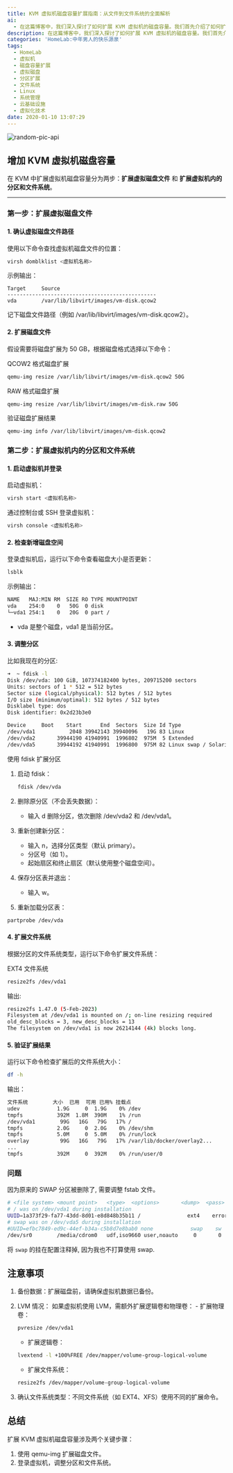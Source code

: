 ```yaml
---
title: KVM 虚拟机磁盘容量扩展指南：从文件到文件系统的全面解析
ai: 
  - 在这篇博客中，我们深入探讨了如何扩展 KVM 虚拟机的磁盘容量。我们首先介绍了如何扩展虚拟机的虚拟磁盘文件，然后详细讲解了如何在虚拟机内部扩展分区和文件系统。通过这个指南，您将能够有效地管理虚拟机的存储资源，确保您的虚拟机能够满足不断增长的数据需求。无论您是经验丰富的系统管理员还是虚拟化技术的初学者，这篇文章都将为您提供实用、易于理解的指导。
description: 在这篇博客中，我们深入探讨了如何扩展 KVM 虚拟机的磁盘容量。我们首先介绍了如何扩展虚拟机的虚拟磁盘文件，然后详细讲解了如何在虚拟机内部扩展分区和文件系统。通过这个指南，您将能够有效地管理虚拟机的存储资源，确保您的虚拟机能够满足不断增长的数据需求。无论您是经验丰富的系统管理员还是虚拟化技术的初学者，这篇文章都将为您提供实用、易于理解的指导。
categories: 'HomeLab:中年男人的快乐源泉'
tags:
  - HomeLab
  - 虚拟机
  - 磁盘容量扩展
  - 虚拟磁盘
  - 分区扩展
  - 文件系统
  - Linux
  - 系统管理
  - 云基础设施
  - 虚拟化技术
date: 2020-01-10 13:07:29
---
```


<!-- markdownlint-disable-next-line MD033 -->
<meta name="referrer" content="no-referrer"/>

![random-pic-api](https://cover.dong4j.ink:1024)

## 增加 KVM 虚拟机磁盘容量

在 KVM 中扩展虚拟机磁盘容量分为两步：**扩展虚拟磁盘文件** 和 **扩展虚拟机内的分区和文件系统**。

---

### 第一步：扩展虚拟磁盘文件

#### 1. 确认虚拟磁盘文件路径

使用以下命令查找虚拟机磁盘文件的位置：

```bash
virsh domblklist <虚拟机名称>
```

示例输出：

```
Target     Source
------------------------------------------------
vda        /var/lib/libvirt/images/vm-disk.qcow2
```

记下磁盘文件路径（例如 /var/lib/libvirt/images/vm-disk.qcow2）。

#### 2. 扩展磁盘文件

假设需要将磁盘扩展为 50 GB，根据磁盘格式选择以下命令：

QCOW2 格式磁盘扩展

```bash
qemu-img resize /var/lib/libvirt/images/vm-disk.qcow2 50G
```

RAW 格式磁盘扩展

```bash
qemu-img resize /var/lib/libvirt/images/vm-disk.raw 50G
```

验证磁盘扩展结果

```bash
qemu-img info /var/lib/libvirt/images/vm-disk.qcow2
```

### 第二步：扩展虚拟机内的分区和文件系统

#### 1. 启动虚拟机并登录

启动虚拟机：

```bash
virsh start <虚拟机名称>
```

通过控制台或 SSH 登录虚拟机：

```bash
virsh console <虚拟机名称>
```

#### 2. 检查新增磁盘空间

登录虚拟机后，运行以下命令查看磁盘大小是否更新：

```bash
lsblk
```

示例输出：

```bash
NAME   MAJ:MIN RM  SIZE RO TYPE MOUNTPOINT
vda    254:0    0   50G  0 disk
└─vda1 254:1    0   20G  0 part /
```

- vda 是整个磁盘，vda1 是当前分区。

#### 3. 调整分区

比如我现在的分区:

```bash
➜  ~ fdisk -l
Disk /dev/vda: 100 GiB, 107374182400 bytes, 209715200 sectors
Units: sectors of 1 * 512 = 512 bytes
Sector size (logical/physical): 512 bytes / 512 bytes
I/O size (minimum/optimal): 512 bytes / 512 bytes
Disklabel type: dos
Disk identifier: 0x2d23b3e0

Device     Boot    Start      End  Sectors  Size Id Type
/dev/vda1           2048 39942143 39940096   19G 83 Linux
/dev/vda2       39944190 41940991  1996802  975M  5 Extended
/dev/vda5       39944192 41940991  1996800  975M 82 Linux swap / Solaris
```


使用 fdisk 扩展分区

1. 启动 fdisk：

    ```bash
    fdisk /dev/vda
    ```

2. 删除原分区（不会丢失数据）：
   - 输入 d 删除分区，依次删除 /dev/vda2 和 /dev/vda1。
3. 重新创建新分区：
   - 输入 n，选择分区类型（默认 primary）。
   - 分区号（如 1）。
   - 起始扇区和终止扇区（默认使用整个磁盘空间）。
4. 保存分区表并退出：
   - 输入 w。
5. 重新加载分区表：

```bash
partprobe /dev/vda
```

#### 4. 扩展文件系统

根据分区的文件系统类型，运行以下命令扩展文件系统：

EXT4 文件系统

```bash
resize2fs /dev/vda1
```

输出:

```bash
resize2fs 1.47.0 (5-Feb-2023)
Filesystem at /dev/vda1 is mounted on /; on-line resizing required
old_desc_blocks = 3, new_desc_blocks = 13
The filesystem on /dev/vda1 is now 26214144 (4k) blocks long.
```

#### 5. 验证扩展结果

运行以下命令检查扩展后的文件系统大小：

```bash
df -h
```

输出：

```bash
文件系统        大小  已用  可用 已用% 挂载点
udev            1.9G     0  1.9G    0% /dev
tmpfs           392M  1.8M  390M    1% /run
/dev/vda1        99G   16G   79G   17% /
tmpfs           2.0G     0  2.0G    0% /dev/shm
tmpfs           5.0M     0  5.0M    0% /run/lock
overlay          99G   16G   79G   17% /var/lib/docker/overlay2...
...
tmpfs           392M     0  392M    0% /run/user/0
```

### 问题

因为原来的 SWAP 分区被删除了, 需要调整 fstab 文件。

```bash
# <file system> <mount point>   <type>  <options>       <dump>  <pass>
# / was on /dev/vda1 during installation
UUID=1a373f29-fa77-43dd-8d01-e8d848b35b11 /               ext4    errors=remount-ro 0       1
# swap was on /dev/vda5 during installation
#UUID=efbc7849-ed9c-44ef-b34a-c5b8d7e8bab0 none            swap    sw              0       0
/dev/sr0        /media/cdrom0   udf,iso9660 user,noauto     0       0
```

将 `swap` 的挂在配置注释掉, 因为我也不打算使用 swap.


## 注意事项

1. 备份数据：扩展磁盘前，请确保虚拟机数据已备份。
2. LVM 情况：
    如果虚拟机使用 LVM，需额外扩展逻辑卷和物理卷： - 扩展物理卷：

    ```bash
    pvresize /dev/vda1
    ```

    - 扩展逻辑卷：

    ```bash
    lvextend -l +100%FREE /dev/mapper/volume-group-logical-volume
    ```

    - 扩展文件系统：

    ```bash
    resize2fs /dev/mapper/volume-group-logical-volume
    ```

3. 确认文件系统类型：不同文件系统（如 EXT4、XFS）使用不同的扩展命令。

## 总结

扩展 KVM 虚拟机磁盘容量涉及两个关键步骤：

1. 使用 qemu-img 扩展磁盘文件。
2. 登录虚拟机，调整分区和文件系统。
